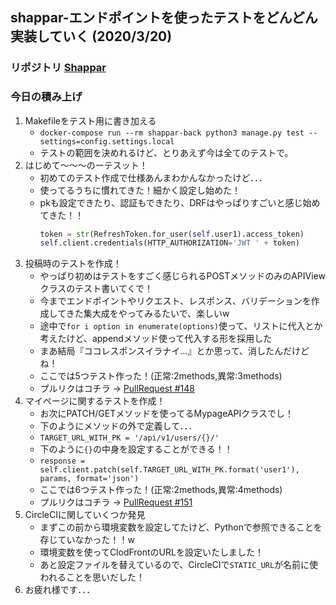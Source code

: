 ## shappar-エンドポイントを使ったテストをどんどん実装していく (2020/3/20)

### リポジトリ [Shappar](https://github.com/Hirochon/Shappar)

### 今日の積み上げ
1. Makefileをテスト用に書き加える
    - `docker-compose run --rm shappar-back python3 manage.py test --settings=config.settings.local`
    - テストの範囲を決めれるけど、とりあえず今は全てのテストで。
2. はじめて〜〜〜のーテスット！
    - 初めてのテスト作成で仕様あんまわかんなかったけど．．．
    - 使ってるうちに慣れてきた！細かく設定し始めた！
    - pkも設定できたり、認証もできたり、DRFはやっぱりすごいと感じ始めてきた！！
        ```python:auth.py
        token = str(RefreshToken.for_user(self.user1).access_token)
        self.client.credentials(HTTP_AUTHORIZATION='JWT ' + token)
        ```
3. 投稿時のテストを作成！
    - やっぱり初めはテストをすごく感じられるPOSTメソッドのみのAPIViewクラスのテスト書いてくで！
    - 今までエンドポイントやリクエスト、レスポンス、バリデーションを作成してきた集大成をやってみるたいで、楽しいw
    - 途中で`for i option in enumerate(options)`使って、リストに代入とか考えたけど、appendメソッド使って代入する形を採用した
    - まあ結局『ココレスポンスイラナイ...』とか思って、消したんだけどね！
    - ここでは5つテスト作った！(正常:2methods,異常:3methods)
    - プルリクはコチラ → [PullRequest #148](https://github.com/Hirochon/Shappar/pull/148)
4. マイページに関するテストを作成！
    - お次にPATCH/GETメソッドを使ってるMypageAPIクラスでし！
    - 下のようにメソッドの外で定義して．．．
    - `TARGET_URL_WITH_PK = '/api/v1/users/{}/'`
    - 下のように`{}`の中身を設定することができる！！
    - `response = self.client.patch(self.TARGET_URL_WITH_PK.format('user1'), params, format='json')`
    - ここでは6つテスト作った！(正常:2methods,異常:4methods)
    - プルリクはコチラ → [PullRequest #151](https://github.com/Hirochon/Shappar/pull/151)
5. CircleCIに関していくつか発見
    - まずこの前から環境変数を設定してたけど、Pythonで参照できることを存じていなかった！！w
    - 環境変数を使ってClodFrontのURLを設定いたしました！
    - あと設定ファイルを替えているので、CircleCIで`STATIC_URL`が名前に使われることを思いだした！
6. お疲れ様です．．．